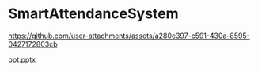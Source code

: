 # SmartAttendanceSystem


https://github.com/user-attachments/assets/a280e397-c591-430a-8595-0427172803cb

[ppt.pptx](https://github.com/user-attachments/files/17551604/ppt.pptx)


